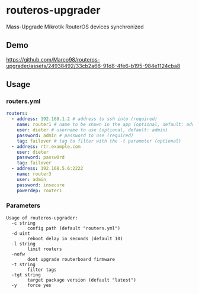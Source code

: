 # routeros-upgrader

Mass-Upgrade Mikrotik RouterOS devices synchronized

## Demo

https://github.com/Marco98/routeros-upgrader/assets/24938492/33cb2a66-91d8-4fe6-b195-984e1124cba8

## Usage

### routers.yml

```yaml
routers:
  - address: 192.168.1.2 # address to ssh into (required)
    name: router1 # name to be shown in the app (optional, default: address)
    user: dieter # username to use (optional, default: admin)
    password: admin # password to use (required)
    tag: failover # tag to filter with the -t parameter (optional)
  - address: rtr.example.com
    user: dieter
    password: passw0rd
    tag: failover
  - address: 192.168.5.6:2222
    name: router3
    user: admin
    password: insecure
    powerdep: router1
```

### Parameters

```shell
Usage of routeros-upgrader:
  -c string
        config path (default "routers.yml")
  -d uint
        reboot delay in seconds (default 10)
  -l string
        limit routers
  -nofw
        dont upgrade routerboard firmware
  -t string
        filter tags
  -tgt string
        target package version (default "latest")
  -y    force yes
```
